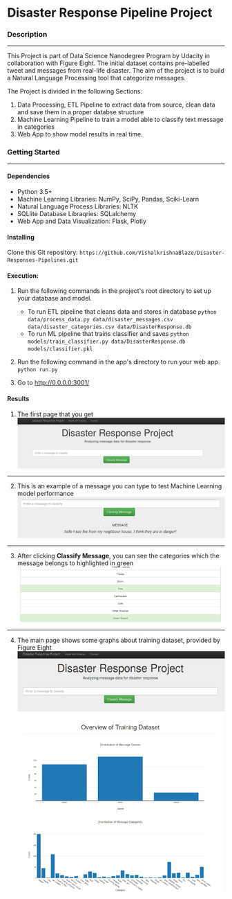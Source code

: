 # Disaster Response Pipeline Project

### Description
----
This Project is part of Data Science Nanodegree Program by Udacity in collaboration with Figure Eight. The initial dataset contains pre-labelled tweet and messages from real-life disaster. The aim of the project is to build a Natural Language Processing tool that categorize messages.

The Project is divided in the following Sections:

1. Data Processing, ETL Pipeline to extract data from source, clean data and save them in a proper databse structure
2. Machine Learning Pipeline to train a model able to classify text message in categories
3. Web App to show model results in real time.

### Getting Started
----
#### Dependencies
* Python 3.5+
* Machine Learning Libraries: NumPy, SciPy, Pandas, Sciki-Learn
* Natural Language Process Libraries: NLTK
* SQLlite Database Libraqries: SQLalchemy
* Web App and Data Visualization: Flask, Plotly
#### Installing
Clone this Git repository:
`https://github.com/VishalkrishnaBlaze/Disaster-Responses-Pipelines.git`
#### Execution:
1. Run the following commands in the project's root directory to set up your database and model.

    - To run ETL pipeline that cleans data and stores in database
        `python data/process_data.py data/disaster_messages.csv data/disaster_categories.csv data/DisasterResponse.db`
    - To run ML pipeline that trains classifier and saves
        `python models/train_classifier.py data/DisasterResponse.db models/classifier.pkl`

2. Run the following command in the app's directory to run your web app.
    `python run.py`

3. Go to http://0.0.0.0:3001/
#### Results

1. The first page that you get
![First page](Screenshots/intro.png)
----
2. This is an example of a message you can type to test Machine Learning model performance
![Sample Input](screenshots/sample_input.png)
----
3. After clicking **Classify Message**, you can see the categories which the message belongs to highlighted in green
![Sample Output](screenshots/sample_output.png)
----
4. The main page shows some graphs about training dataset, provided by Figure Eight
![Main Page](screenshots/main_page.png)
